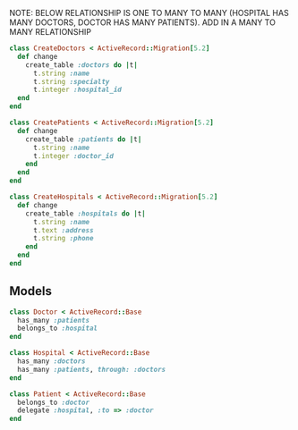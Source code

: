 NOTE:  BELOW RELATIONSHIP IS ONE TO MANY TO MANY (HOSPITAL HAS MANY DOCTORS, DOCTOR HAS MANY PATIENTS). 
ADD IN A MANY TO MANY RELATIONSHIP

```rb
class CreateDoctors < ActiveRecord::Migration[5.2]
  def change
    create_table :doctors do |t|
      t.string :name
      t.string :specialty
      t.integer :hospital_id
  end
end

class CreatePatients < ActiveRecord::Migration[5.2]
  def change
    create_table :patients do |t|
      t.string :name
      t.integer :doctor_id
    end
  end
end

class CreateHospitals < ActiveRecord::Migration[5.2]
  def change
    create_table :hospitals do |t|
      t.string :name
      t.text :address
      t.string :phone
    end
  end
end
```

## Models

```rb
class Doctor < ActiveRecord::Base
  has_many :patients
  belongs_to :hospital
end

class Hospital < ActiveRecord::Base
  has_many :doctors
  has_many :patients, through: :doctors
end

class Patient < ActiveRecord::Base
  belongs_to :doctor
  delegate :hospital, :to => :doctor
end
```
